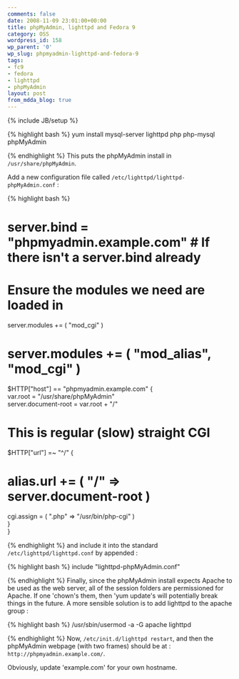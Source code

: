 ```yaml
---
comments: false
date: 2008-11-09 23:01:00+00:00
title: phpMyAdmin, lighttpd and Fedora 9
category: OSS
wordpress_id: 158
wp_parent: '0'
wp_slug: phpmyadmin-lighttpd-and-fedora-9
tags:
- fc9
- fedora
- lighttpd
- phpMyAdmin
layout: post
from_mdda_blog: true
---
```

{% include JB/setup %}



{% highlight bash %}
yum install mysql-server   lighttpd   php php-mysql   phpMyAdmin  

{% endhighlight %}
This puts the phpMyAdmin install in `/usr/share/phpMyAdmin`.  
  
Add a new configuration file called `/etc/lighttpd/lighttpd-phpMyAdmin.conf` :  

{% highlight bash %}
# server.bind = "phpmyadmin.example.com" # If there isn't a server.bind already  
  
# Ensure the modules we need are loaded in  
server.modules += ( "mod_cgi" )  
# server.modules += ( "mod_alias", "mod_cgi" )  
  
$HTTP["host"] == "phpmyadmin.example.com" {  
var.root    = "/usr/share/phpMyAdmin"  
server.document-root = var.root + "/"  
  
# This is regular (slow) straight CGI  
$HTTP["url"] =~ "^/" {  
#  alias.url += ( "/" => server.document-root )  
 cgi.assign = ( ".php" => "/usr/bin/php-cgi" )  
}  
}  

{% endhighlight %}
and include it into the standard  `/etc/lighttpd/lighttpd.conf` by appended :  

{% highlight bash %}
include "lighttpd-phpMyAdmin.conf"  

{% endhighlight %}
Finally, since the phpMyAdmin install expects Apache to be used as the web server, all of the session folders are permissioned for Apache.  If one 'chown's them, then 'yum update's will potentially break things in the future.  A more sensible solution is to add lighttpd to the apache group :  

{% highlight bash %}
/usr/sbin/usermod -a -G apache lighttpd  

{% endhighlight %}
Now, `/etc/init.d/lighttpd restart`, and then the phpMyAdmin webpage (with two frames) should be at : `http://phpmyadmin.example.com/`.  
  
Obviously, update 'example.com' for your own hostname.
